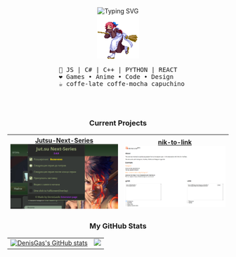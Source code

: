 <div align="center">
  
<img src="https://readme-typing-svg.demolab.com?font=Fira+Code&size=50&duration=3000&pause=200&color=ffb300&center=true&multiline=true&repeat=false&random=false&width=1300&height=140&lines=Hi+there%2C+I'm+Den;Software+engineering+student+from+Ukraine" alt="Typing SVG"  width="70%" />

<br>

<img src="https://raw.githubusercontent.com/DenisGas/DenisGas/main/assets/gif/melty-blood-kohaku.gif" height="100" />

<br>

<pre>
  📖 JS | C# | C++ | PYTHON | REACT  
  ❤️ Games • Anime • Code • Design   
  ☕ coffe-late coffe-mocha capuchino
</pre>

<br><br>

### Current Projects

| [Jutsu-Next-Series](https://github.com/DenisGas/jut.su_next-series) <br> ![Jutsu-Next-Series](/assets/project-preview/JNS-chrome.png) | [nik-to-link](https://github.com/DenisGas/nik-to-link) <br> ![nik-to-link](/assets/project-preview/NikToLink.png) |
|----------|----------|


### My GitHub Stats

<table>
  <tr>

  <td> 
    <a href="http://www.github.com/DenisGas"><img src="https://github-readme-stats.vercel.app/api?username=DenisGas&show_icons=true&hide=&count_private=true&title_color=0891b2&text_color=ffffff&icon_color=0891b2&bg_color=1c1917&hide_border=true&show_icons=true"     alt="DenisGas's GitHub stats" /></a>
  </td>

  <td> 
      <a href="http://www.github.com/DenisGas"><img src="https://github-readme-streak-stats.herokuapp.com/?user=DenisGas&stroke=ffffff&background=1c1917&ring=0891b2&fire=0891b2&currStreakNum=ffffff&currStreakLabel=0891b2&sideNums=ffffff&sideLabels=ffffff&dates=ffffff&hide_border=true"/></a>
  </td>

  </tr>

</table>





</div>
